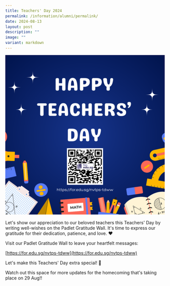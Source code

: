 ```yaml
---
title: Teachers' Day 2024
permalink: /information/alumni/permalink/
date: 2024-08-13
layout: post
description: ""
image: ""
variant: markdown
---
```

![](/images/Alumni/td.png)

Let's show our appreciation to our beloved teachers this Teachers' Day by writing well-wishes on the Padlet Gratitude Wall. It's time to express our gratitude for their dedication, patience, and love. ❤️   
  
Visit our Padlet Gratitude Wall to leave your heartfelt messages:  
  
[https://for.edu.sg/nvtps-tdww](https://for.edu.sg/nvtps-tdww)

Let's make this Teachers' Day extra special! 🍎   
  
Watch out this space for more updates for the homecoming that's taking place on 29 Aug!!